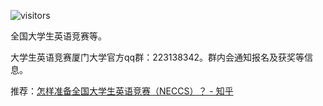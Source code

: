 ![visitors](https://visitor-badge.glitch.me/badge?page_id=rogerchenfz/XMU-Helper/tree/main/%E5%AD%A6%E4%B8%9A%E7%AB%9E%E8%B5%9B/%E8%8B%B1%E8%AF%AD%E7%AB%9E%E8%B5%9B)

全国大学生英语竞赛等。

大学生英语竞赛厦门大学官方qq群：223138342。群内会通知报名及获奖等信息。

推荐：[怎样准备全国大学生英语竞赛（NECCS）？ - 知乎](https://www.zhihu.com/question/22660492/answer/1321512709)
